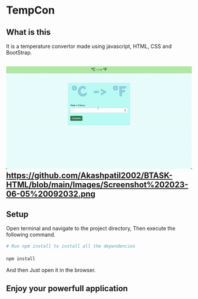 # TempCon

## What is this

It is a temperature convertor made using javascript, HTML, CSS and BootStrap.

![demo](./images/demo.gif)
https://github.com/Akashpatil2002/BTASK-HTML/blob/main/Images/Screenshot%202023-06-05%20092032.png
---

## Setup

Open terminal and navigate to the project directory, Then execute the following command.

```sh
# Run npm install to install all the dependencies

npm install
```

And then Just open it in the browser.

## Enjoy your powerfull application
